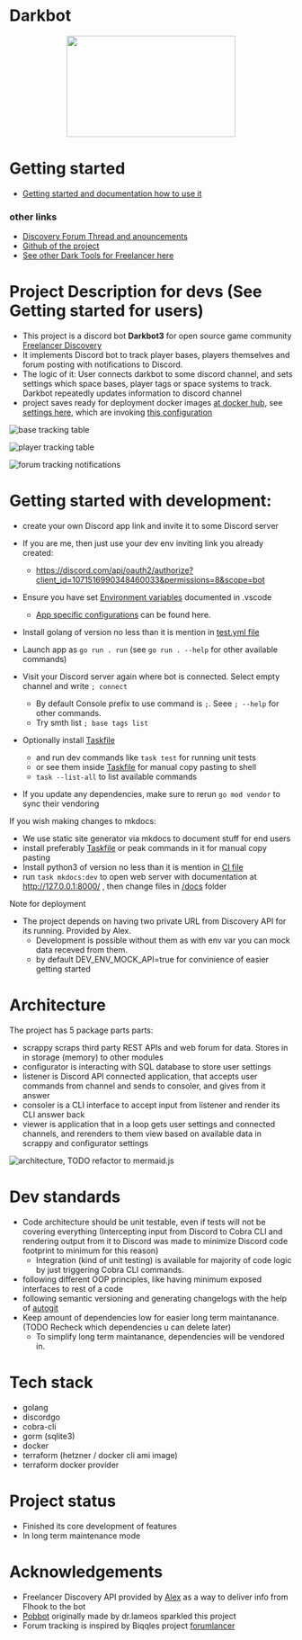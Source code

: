 # Darkbot

<p align="center">
  <img src="docs/index_assets/fulllogo.png" style="width: 300px; height: 180px;"/>
</p>

# Getting started

- [Getting started and documentation how to use it](https://darklab8.github.io/fl-darkbot/)

### other links

- [Discovery Forum Thread and anouncements](https://discoverygc.com/forums/showthread.php?tid=188040)
- [Github of the project](https://github.com/darklab8/fl-darkbot)
- [See other Dark Tools for Freelancer here](https://darklab8.github.io/blog/pet_projects.html#DiscoveryFreelancercommunity)

# Project Description for devs (See Getting started for users)

- This project is a discord bot **Darkbot3** for open source game community [Freelancer Discovery](https://discoverygc.com/)
- It implements Discord bot to track player bases, players themselves and forum posting with notifications to Discord.
- The logic of it: User connects darkbot to some discord channel, and sets settings which space bases, player tags or space systems to track. Darkbot repeatedly updates information to discord channel
- project saves ready for deployment docker images [at docker hub](https://hub.docker.com/repository/docker/darkwind8/darkbot/general), see [settings here](https://github.com/darklab8/fl-darkbot/blob/master/tf/modules/production), which are invoking [this configuration](https://github.com/darklab8/fl-darkbot/blob/master/tf/modules/darkbot)

![base tracking table](docs/index_assets/base_render2.png)

![player tracking table](docs/index_assets/player_render2.png)

![forum tracking notifications](docs/index_assets/forum_tracking.png)

# Getting started with development:

- create your own Discord app link and invite it to some Discord server
- If you are me, then just use your dev env inviting link you already created:

  - https://discord.com/api/oauth2/authorize?client_id=1071516990348460033&permissions=8&scope=bot
- Ensure you have set [Environment variables](./.vscode/settings.example.json) documented in .vscode

  - [App specific configurations](./app/settings/main.go) can be found here.
- Install golang of version no less than it is mention in [test.yml file](.github/workflows/test.yml)
- Launch app as `go run . run` (see `go run . --help` for other available commands)
- Visit your Discord server again where bot is connected. Select empty channel and write `; connect`

  - By default Console prefix to use command is `;`. Seee `; --help` for other commands.
  - Try smth list `; base tags list`
- Optionally install [Taskfile](https://taskfile.dev/usage/)

  - and run dev commands like `task test` for running unit tests
  - or see them inside [Taskfile](Taskfile.yml) for manual copy pasting to shell
  - `task --list-all` to list available commands
- If you update any dependencies, make sure to rerun `go mod vendor` to sync their vendoring

If you wish making changes to mkdocs:

- We use static site generator via mkdocs to document stuff for end users
- install preferably [Taskfile](https://taskfile.dev/usage/) or peak commands in it for manual copy pasting
- Install python3 of version no less than it is mention in [CI file](.github/workflows/pages.yml)
- run `task mkdocs:dev` to open web server with documentation at http://127.0.0.1:8000/ , then change files in [/docs](docs/index.md) folder

Note for deployment

- The project depends on having two private URL from Discovery API for its running. Provided by Alex.
  - Development is possible without them as with env var you can mock data receved from them.
  - by default DEV_ENV_MOCK_API=true for convinience of easier getting started

# Architecture

The project has 5 package parts parts:

- scrappy scraps third party REST APIs and web forum for data. Stores in in storage (memory) to other modules
- configurator is interacting with SQL database to store user settings
- listener is Discord API connected application, that accepts user commands from channel and sends to consoler, and gives from it answer
- consoler is a CLI interface to accept input from listener and render its CLI answer back
- viewer is application that in a loop gets user settings and connected channels, and rerenders to them view based on available data in scrappy and configurator settings

![architecture, TODO refactor to mermaid.js](architecture/architecture.drawio.svg)

# Dev standards

- Code architecture should be unit testable, even if tests will not be covering everything (Intercepting input from Discord to Cobra CLI and rendering output from it to Discord was made to minimize Discord code footprint to minimum for this reason)
  - Integration (kind of unit testing) is available for majority of code logic by just triggering Cobra CLI commands.
- following different OOP principles, like having minimum exposed interfaces to rest of a code
- following semantic versioning and generating changelogs with the help of [autogit](https://github.com/darklab8/autogit)
- Keep amount of dependencies low for easier long term maintanance. (TODO Recheck which dependencies u can delete later)
  - To simplify long term maintanance, dependencies will be vendored in.

# Tech stack

- golang
- discordgo
- cobra-cli
- gorm (sqlite3)
- docker
- terraform (hetzner / docker cli ami image)
- terraform docker provider

# Project status

- Finished its core development of features
- In long term maintenance mode

# Acknowledgements

- Freelancer Discovery API provided by [Alex](https://github.com/dsyalex) as a way to deliver info from Flhook to the bot
- [Pobbot](https://github.com/dr-lameos/Pobbot) originally made by dr.lameos sparkled this project
- Forum tracking is inspired by Biqqles project [forumlancer](https://github.com/biqqles/forumlancer)
